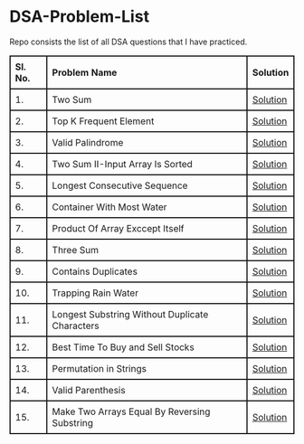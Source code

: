 # DSA-Problem-List

Repo consists the list of all DSA questions that I have practiced.

<table style="width: 100%; border-collapse: collapse;">
    <thead>
        <tr>
            <th style="border: 2px solid; padding: 8px; text-align: left;">Sl. No.</th>
            <th style="border: 2px solid; padding: 8px; text-align: left;">Problem Name</th>
            <th style="border: 2px solid; padding: 8px; text-align: left;">Solution</th>
        </tr>
    </thead>
    <tbody>
        <tr style="border: 2px solid;">
            <td style="border: 2px solid; padding: 8px;">1.</td>
            <td style="border: 2px solid; padding: 8px;">Two Sum</td>
            <td style="border: 2px solid; padding: 8px;"><a href="https://github.com/KC1064/DSA-Problem-List/blob/main/Two%20Integer%20Sum.md">Solution</a></td>
        </tr>
        <tr style="border: 2px solid;">
            <td style="border: 2px solid; padding: 8px;">2.</td>
            <td style="border: 2px solid; padding: 8px;">Top K Frequent Element</td>
            <td style="border: 2px solid; padding: 8px;"><a href="./Top%20K%20frequent%20Elements.md">Solution</a></td>
        </tr>
        <tr style="border: 2px solid;">
        <td style="border: 2px solid; padding: 8px;">3.</td>
            <td style="border: 2px solid; padding: 8px;">Valid Palindrome</td>
            <td style="border: 2px solid; padding: 8px;"><a href="./Valid Palindrome.md">Solution</a></td>
        </tr>
        <tr style="border: 2px solid;">
        <td style="border: 2px solid; padding: 8px;">4.</td>
            <td style="border: 2px solid; padding: 8px;">Two Sum II-Input Array Is Sorted</td>
            <td style="border: 2px solid; padding: 8px;"><a href="./Two Sum II Input Array Is Sorted.md">Solution</a></td>
        </tr>
        <tr style="border: 2px solid;">
        <td style="border: 2px solid; padding: 8px;">5.</td>
            <td style="border: 2px solid; padding: 8px;">Longest Consecutive Sequence</td>
            <td style="border: 2px solid; padding: 8px;"><a href="./Longest Consecutive Sequence.md">Solution</a></td>
            <tr style="border: 2px solid;">
        <td style="border: 2px solid; padding: 8px;">6.</td>
            <td style="border: 2px solid; padding: 8px;">Container With Most Water</td>
            <td style="border: 2px solid; padding: 8px;"><a href="./Container With Most Water.md">Solution</a></td>
        </tr>
        <tr style="border: 2px solid;">
        <td style="border: 2px solid; padding: 8px;">7.</td>
            <td style="border: 2px solid; padding: 8px;">Product Of Array Exccept Itself</td>
            <td style="border: 2px solid; padding: 8px;"><a href="./Product of Array Except Itself.md">Solution</a></td>
        </tr>
        <tr style="border: 2px solid;">
        <td style="border: 2px solid; padding: 8px;">8.</td>
            <td style="border: 2px solid; padding: 8px;">Three Sum</td>
            <td style="border: 2px solid; padding: 8px;"><a href="./Three Sum.md">Solution</a></td>
        </tr>
        <tr style="border: 2px solid;">
        <td style="border: 2px solid; padding: 8px;">9.</td>
            <td style="border: 2px solid; padding: 8px;">Contains Duplicates</td>
            <td style="border: 2px solid; padding: 8px;"><a href="./Contains Duplicates.md">Solution</a></td>
        </tr>
        <tr style="border: 2px solid;">
        <td style="border: 2px solid; padding: 8px;">10.</td>
            <td style="border: 2px solid; padding: 8px;">Trapping Rain Water</td>
            <td style="border: 2px solid; padding: 8px;"><a href="./Trapping Rain Water.md">Solution</a></td>
        </tr>
        <tr style="border: 2px solid;">
        <td style="border: 2px solid; padding: 8px;">11.</td>
            <td style="border: 2px solid; padding: 8px;">Longest Substring Without Duplicate Characters</td>
            <td style="border: 2px solid; padding: 8px;"><a href="./Longest Substring Without Repeating Characters.md">Solution</a></td>
        </tr>
        <tr style="border: 2px solid;">
        <td style="border: 2px solid; padding: 8px;">12.</td>
            <td style="border: 2px solid; padding: 8px;">Best Time To Buy and Sell Stocks</td>
            <td style="border: 2px solid; padding: 8px;"><a href="./Best Time To Buy and Sell Stocks.md">Solution</a></td>
        </tr>
        <tr style="border: 2px solid;">
        <td style="border: 2px solid; padding: 8px;">13.</td>
            <td style="border: 2px solid; padding: 8px;">Permutation in Strings</td>
            <td style="border: 2px solid; padding: 8px;"><a href="./Permutation in String.md">Solution</a></td>
        </tr>
        <tr style="border: 2px solid;">
        <td style="border: 2px solid; padding: 8px;">14.</td>
            <td style="border: 2px solid; padding: 8px;">Valid Parenthesis</td>
            <td style="border: 2px solid; padding: 8px;"><a href="./Valid Parenthesis.md">Solution</a></td>
        </tr>
        <tr style="border: 2px solid;">
        <td style="border: 2px solid; padding: 8px;">15.</td>
            <td style="border: 2px solid; padding: 8px;">Make Two Arrays Equal By Reversing Substring</td>
            <td style="border: 2px solid; padding: 8px;"><a href="./Make Two Arrays Equal By Reversing Substring">Solution</a></td>
        </tr>
    </tbody>
</table>
